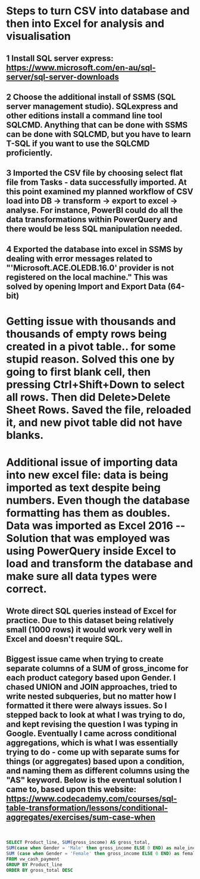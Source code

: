 # Steps to turn CSV into database and then into Excel for analysis and visualisation

## 1 Install SQL server express: https://www.microsoft.com/en-au/sql-server/sql-server-downloads

## 2 Choose the additional install of SSMS (SQL server management studio). SQLexpress and other editions install a command line tool SQLCMD. Anything that can be done with SSMS can be done with SQLCMD, but you have to learn T-SQL if you want to use the SQLCMD proficiently.

## 3 Imported the CSV file by choosing select flat file from Tasks - data successfully imported. At this point examined my planned workflow of CSV load into DB -> transform -> export to excel -> analyse. For instance, PowerBI could do all the data transformations within PowerQuery and there would be less SQL manipulation needed.

## 4 Exported the database into excel in SSMS by dealing with error messages related to "'Microsoft.ACE.OLEDB.16.0' provider is not registered on the local machine." This was solved by opening Import and Export Data (64-bit)



# Getting issue with thousands and thousands of empty rows being created in a pivot table.. for some stupid reason. Solved this one by going to first blank cell, then pressing Ctrl+Shift+Down to select all rows. Then did Delete>Delete Sheet Rows. Saved the file, reloaded it, and new pivot table did not have blanks.

# Additional issue of importing data into new excel file: data is being imported as text despite being numbers. Even though the database formatting has them as doubles. Data was imported as Excel 2016 -- Solution that was employed was using PowerQuery inside Excel to load and transform the database and make sure all data types were correct.


## Wrote direct SQL queries instead of Excel for practice. Due to this dataset being relatively small (1000 rows) it would work very well in Excel and doesn't require SQL. 

## Biggest issue came when trying to create separate columns of a SUM of gross_income for each product category based upon Gender. I chased UNION and JOIN approaches, tried to write nested subqueries, but no matter how I formatted it there were always issues. So I stepped back to look at what I was trying to do, and kept revising the question I was typing in Google. Eventually I came across conditional aggregations, which is what I was essentially trying to do - come up with separate sums for things (or aggregates) based upon a condition, and naming them as different columns using the "AS" keyword. Below is the eventual solution I came to, based upon this website: https://www.codecademy.com/courses/sql-table-transformation/lessons/conditional-aggregates/exercises/sum-case-when
<br>

``` SQL
SELECT Product_line, SUM(gross_income) AS gross_total,
SUM(case when Gender = 'Male' then gross_income ELSE 0 END) as male_income,
SUM (case when Gender = 'Female' then gross_income ELSE 0 END) as female_income
FROM vw_cash_payment
GROUP BY Product_line
ORDER BY gross_total DESC
```
